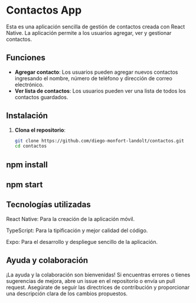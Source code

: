 # Contactos App

Esta es una aplicación sencilla de gestión de contactos creada con React Native. La aplicación permite a los usuarios agregar, ver y gestionar contactos.

## Funciones

- **Agregar contacto**: Los usuarios pueden agregar nuevos contactos ingresando el nombre, número de teléfono y dirección de correo electrónico.
- **Ver lista de contactos**: Los usuarios pueden ver una lista de todos los contactos guardados.

## Instalación

1. **Clona el repositorio**:
   ```bash
   git clone https://github.com/diego-monfort-landolt/contactos.git
   cd contactos

## npm install

## npm start

## Tecnologías utilizadas

React Native: Para la creación de la aplicación móvil.

TypeScript: Para la tipificación y mejor calidad del código.

Expo: Para el desarrollo y despliegue sencillo de la aplicación.

## Ayuda y colaboración

¡La ayuda y la colaboración son bienvenidas! Si encuentras errores o tienes sugerencias de mejora, abre un issue en el repositorio o envía un pull request. Asegúrate de seguir las directrices de contribución y proporcionar una descripción clara de los cambios propuestos.